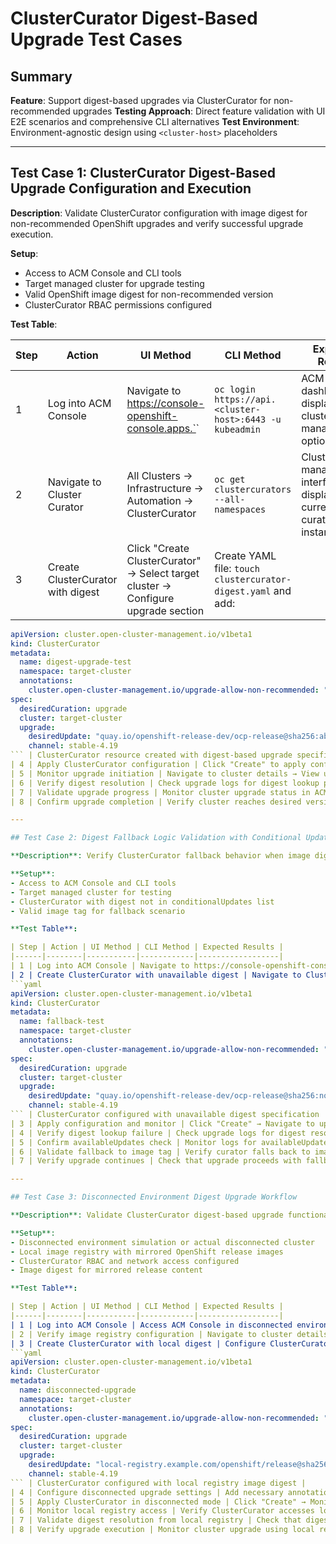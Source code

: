 # ClusterCurator Digest-Based Upgrade Test Cases

## Summary

**Feature**: Support digest-based upgrades via ClusterCurator for non-recommended upgrades
**Testing Approach**: Direct feature validation with UI E2E scenarios and comprehensive CLI alternatives
**Test Environment**: Environment-agnostic design using `<cluster-host>` placeholders

---

## Test Case 1: ClusterCurator Digest-Based Upgrade Configuration and Execution

**Description**: Validate ClusterCurator configuration with image digest for non-recommended OpenShift upgrades and verify successful upgrade execution.

**Setup**: 
- Access to ACM Console and CLI tools
- Target managed cluster for upgrade testing
- Valid OpenShift image digest for non-recommended version
- ClusterCurator RBAC permissions configured

**Test Table**:

| Step | Action | UI Method | CLI Method | Expected Results |
|------|--------|-----------|------------|------------------|
| 1 | Log into ACM Console | Navigate to https://console-openshift-console.apps.`<cluster-host>` | `oc login https://api.<cluster-host>:6443 -u kubeadmin` | ACM Console dashboard displays with cluster management options |
| 2 | Navigate to Cluster Curator | All Clusters → Infrastructure → Automation → ClusterCurator | `oc get clustercurators --all-namespaces` | ClusterCurator management interface displays current curator instances |
| 3 | Create ClusterCurator with digest | Click "Create ClusterCurator" → Select target cluster → Configure upgrade section | Create YAML file: `touch clustercurator-digest.yaml` and add:
```yaml
apiVersion: cluster.open-cluster-management.io/v1beta1
kind: ClusterCurator
metadata:
  name: digest-upgrade-test
  namespace: target-cluster
  annotations:
    cluster.open-cluster-management.io/upgrade-allow-non-recommended: "true"
spec:
  desiredCuration: upgrade
  cluster: target-cluster
  upgrade:
    desiredUpdate: "quay.io/openshift-release-dev/ocp-release@sha256:abc123def456789"
    channel: stable-4.19
``` | ClusterCurator resource created with digest-based upgrade specification |
| 4 | Apply ClusterCurator configuration | Click "Create" to apply configuration | `oc apply -f clustercurator-digest.yaml` | ClusterCurator resource created and accepted by cluster |
| 5 | Monitor upgrade initiation | Navigate to cluster details → View upgrade status | `oc get clustercurator digest-upgrade-test -n target-cluster -o yaml` | ClusterCurator status shows upgrade initiated with digest validation |
| 6 | Verify digest resolution | Check upgrade logs for digest lookup process | `oc logs -n target-cluster -l job-name=curator-job-digest-upgrade-test` | Logs show successful digest resolution from conditionalUpdates list |
| 7 | Validate upgrade progress | Monitor cluster upgrade status in ACM Console | `oc get clusterversion --kubeconfig=target-cluster-kubeconfig` | Cluster upgrade progresses using specified image digest |
| 8 | Confirm upgrade completion | Verify cluster reaches desired version | `oc get clusterversion --kubeconfig=target-cluster-kubeconfig -o jsonpath='{.status.desired.image}'` | Cluster successfully upgraded to digest-specified version |

---

## Test Case 2: Digest Fallback Logic Validation with Conditional Updates

**Description**: Verify ClusterCurator fallback behavior when image digest is unavailable in conditionalUpdates list, testing the three-tier fallback mechanism.

**Setup**:
- Access to ACM Console and CLI tools
- Target managed cluster for testing
- ClusterCurator with digest not in conditionalUpdates list
- Valid image tag for fallback scenario

**Test Table**:

| Step | Action | UI Method | CLI Method | Expected Results |
|------|--------|-----------|------------|------------------|
| 1 | Log into ACM Console | Navigate to https://console-openshift-console.apps.`<cluster-host>` | `oc login https://api.<cluster-host>:6443 -u kubeadmin` | ACM Console access with cluster management capabilities |
| 2 | Create ClusterCurator with unavailable digest | Navigate to ClusterCurator creation → Configure with non-existent digest | Create YAML: `touch clustercurator-fallback.yaml` and add:
```yaml
apiVersion: cluster.open-cluster-management.io/v1beta1
kind: ClusterCurator
metadata:
  name: fallback-test
  namespace: target-cluster
  annotations:
    cluster.open-cluster-management.io/upgrade-allow-non-recommended: "true"
spec:
  desiredCuration: upgrade
  cluster: target-cluster
  upgrade:
    desiredUpdate: "quay.io/openshift-release-dev/ocp-release@sha256:nonexistent123"
    channel: stable-4.19
``` | ClusterCurator configured with unavailable digest specification |
| 3 | Apply configuration and monitor | Click "Create" → Navigate to upgrade monitoring | `oc apply -f clustercurator-fallback.yaml` | ClusterCurator resource created successfully |
| 4 | Verify digest lookup failure | Check upgrade logs for digest resolution attempts | `oc logs -n target-cluster -l job-name=curator-job-fallback-test | grep "conditionalUpdates"` | Logs show digest not found in conditionalUpdates list |
| 5 | Confirm availableUpdates check | Monitor logs for availableUpdates list verification | `oc logs -n target-cluster -l job-name=curator-job-fallback-test | grep "availableUpdates"` | System checks availableUpdates list for digest availability |
| 6 | Validate fallback to image tag | Verify curator falls back to image tag approach | `oc get clustercurator fallback-test -n target-cluster -o jsonpath='{.status.conditions[*].message}'` | Status indicates fallback to image tag for backward compatibility |
| 7 | Verify upgrade continues | Check that upgrade proceeds with fallback logic | `oc get clusterversion --kubeconfig=target-cluster-kubeconfig -o jsonpath='{.status.desired.image}'` | Upgrade proceeds using image tag fallback method |

---

## Test Case 3: Disconnected Environment Digest Upgrade Workflow

**Description**: Validate ClusterCurator digest-based upgrade functionality in disconnected environment scenarios using local image registry.

**Setup**:
- Disconnected environment simulation or actual disconnected cluster
- Local image registry with mirrored OpenShift release images
- ClusterCurator RBAC and network access configured
- Image digest for mirrored release content

**Test Table**:

| Step | Action | UI Method | CLI Method | Expected Results |
|------|--------|-----------|------------|------------------|
| 1 | Log into ACM Console | Access ACM Console in disconnected environment: https://console-openshift-console.apps.`<cluster-host>` | `oc login https://api.<cluster-host>:6443 -u kubeadmin` | ACM Console access in disconnected environment |
| 2 | Verify image registry configuration | Navigate to cluster details → Check image registry settings | `oc get imagecontentsourcepolicy` and `oc get images.config.openshift.io cluster -o yaml` | Image registry configured for disconnected operations |
| 3 | Create ClusterCurator with local digest | Configure ClusterCurator with local registry digest | Create YAML: `touch clustercurator-disconnected.yaml` and add:
```yaml
apiVersion: cluster.open-cluster-management.io/v1beta1
kind: ClusterCurator
metadata:
  name: disconnected-upgrade
  namespace: target-cluster
  annotations:
    cluster.open-cluster-management.io/upgrade-allow-non-recommended: "true"
spec:
  desiredCuration: upgrade
  cluster: target-cluster
  upgrade:
    desiredUpdate: "local-registry.example.com/openshift/release@sha256:localdigest123"
    channel: stable-4.19
``` | ClusterCurator configured with local registry image digest |
| 4 | Configure disconnected upgrade settings | Add necessary annotations and configurations for disconnected upgrade | `oc annotate clustercurator disconnected-upgrade -n target-cluster cluster.open-cluster-management.io/upgrade-allow-non-recommended="true"` | Disconnected upgrade configuration applied |
| 5 | Apply ClusterCurator in disconnected mode | Click "Create" → Monitor for disconnected-specific behavior | `oc apply -f clustercurator-disconnected.yaml` | ClusterCurator resource applied successfully in disconnected environment |
| 6 | Monitor local registry access | Verify ClusterCurator accesses local image registry | `oc logs -n target-cluster -l job-name=curator-job-disconnected-upgrade | grep "local-registry"` | Logs show successful access to local registry |
| 7 | Validate digest resolution from local registry | Check that digest is resolved from local registry content | `oc get clustercurator disconnected-upgrade -n target-cluster -o jsonpath='{.status.conditions[*].message}'` | Status confirms digest resolution from local registry |
| 8 | Verify upgrade execution | Monitor cluster upgrade using local registry digest | `oc get clusterversion --kubeconfig=target-cluster-kubeconfig -o jsonpath='{.status.desired.image}'` | Cluster upgrade proceeds using local registry digest successfully |